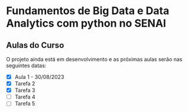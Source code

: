 # Fundamentos de Big Data e Data Analytics com python no SENAI

## Aulas do Curso

O projeto ainda está em desenvolvimento e as próximas aulas serão nas seguintes datas:

- [x] Aula 1 - 30/08/2023
- [x] Tarefa 2
- [x] Tarefa 3
- [ ] Tarefa 4
- [ ] Tarefa 5
